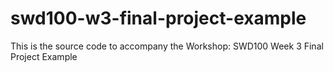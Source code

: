 # swd100-w3-final-project-example

This is the source code to accompany the Workshop: SWD100 Week 3 Final Project Example
